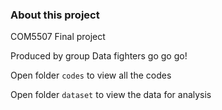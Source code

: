 ### About this project

COM5507 Final project

Produced by group Data fighters go go go!




Open folder `codes` to view all the codes

Open folder `dataset` to view the data for analysis 
